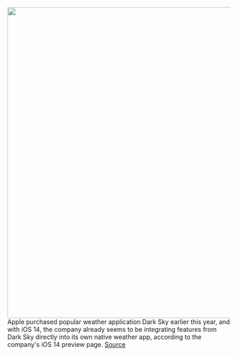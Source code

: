 <img src='https://cdn.vox-cdn.com/thumbor/NGHX9H-I3Qe1haM3EkvMEkzMrPk=/0x0:1340x705/1200x800/filters:focal(563x246:777x460)/cdn.vox-cdn.com/uploads/chorus_image/image/66970179/Screen_Shot_2018_08_20_at_1.25.56_PM.0.png' width='700px' /><br/>
Apple purchased popular weather application Dark Sky earlier this year, and with iOS 14, the company already seems to be integrating features from Dark Sky directly into its own native weather app, according to the company's iOS 14 preview page.
<a href='https://www.theverge.com/2020/6/23/21300202/ios-14-dark-sky-integration-apple-purchase-new-feature-weather-forecasts'> Source <a/>